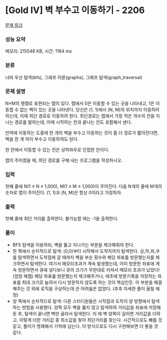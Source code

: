 # [Gold IV] 벽 부수고 이동하기 - 2206 

[문제 링크](https://www.acmicpc.net/problem/2206) 

### 성능 요약

메모리: 215548 KB, 시간: 1184 ms

### 분류

너비 우선 탐색(bfs), 그래프 이론(graphs), 그래프 탐색(graph_traversal)

### 문제 설명

<p>N×M의 행렬로 표현되는 맵이 있다. 맵에서 0은 이동할 수 있는 곳을 나타내고, 1은 이동할 수 없는 벽이 있는 곳을 나타낸다. 당신은 (1, 1)에서 (N, M)의 위치까지 이동하려 하는데, 이때 최단 경로로 이동하려 한다. 최단경로는 맵에서 가장 적은 개수의 칸을 지나는 경로를 말하는데, 이때 시작하는 칸과 끝나는 칸도 포함해서 센다.</p>

<p>만약에 이동하는 도중에 한 개의 벽을 부수고 이동하는 것이 좀 더 경로가 짧아진다면, 벽을 한 개 까지 부수고 이동하여도 된다.</p>

<p>한 칸에서 이동할 수 있는 칸은 상하좌우로 인접한 칸이다.</p>

<p>맵이 주어졌을 때, 최단 경로를 구해 내는 프로그램을 작성하시오.</p>

### 입력 

 <p>첫째 줄에 N(1 ≤ N ≤ 1,000), M(1 ≤ M ≤ 1,000)이 주어진다. 다음 N개의 줄에 M개의 숫자로 맵이 주어진다. (1, 1)과 (N, M)은 항상 0이라고 가정하자.</p>

### 출력 

 <p>첫째 줄에 최단 거리를 출력한다. 불가능할 때는 -1을 출력한다.</p>

### 풀이
- BFS 탐색을 이용하되, 벽을 뚫고 지나가는 부분을 체크해줘야 한다.
- 한 쪽에서 순차적으로 탐색: (0,0)부터 시작해서 도착지까지 탐색한다. 상,하,좌,우를 탐색하면서 도착점에 갈 때까지 벽을 부순 횟수와 해당 좌표를 방문했는지를 체크하면서 탐색한다. 여기서 메모리초과가 계속 발생했는데, 이미 방문한 좌표에 계속 방문하면서 큐에 넣다보니 큐의 크기가 무한대로 커져서 메모리 초과가 났었다!(엄청 헤멤) 해당 좌표를 방문했는지 체크해주거나, 애초에 방문기록을 저장하는 좌표를 최대 크기로 늘려서 다시 방문하지 않도록 하는 것이 핵심인듯. 이 부분을 해결해주는 것 외에 로직을 구상하는데 큰 어려움은 없었다. (추후 자세한 풀이 올릴 예정)
- 양 쪽에서 순차적으로 탐색: 다른 스터디원들은 시작점과 도착지 양 방향에서 탐색하는 방법을 사용했다. 양쪽 모두 벽을 뚫지 않고 탐색하여 거리값을 좌표에 저장해둔 후, 탐색이 끝나면 벽만 골라서 탐색한다. 이 때 벽 양쪽이 길이면 거리값을 더하고, 이렇게 더한 거리값 중 최소값을 찾아 최단거리를 찾는다. 시간적으로도 빠를 것 같고, 풀이가 명쾌해서 기억에 남는다. 이 방식으로도 다시 구현해보면 더 좋을 것 같다. 
